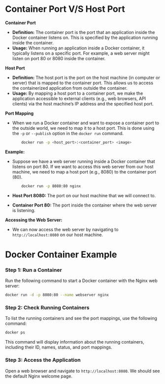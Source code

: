 # Container Port V/S Host Port

**Container Port**

- **Definition:** The container port is the port that an application inside the Docker container listens on. This is specified by the application running inside the container.
- **Usage:** When running an application inside a Docker container, it typically listens on a specific port. For example, a web server might listen on port 80 or 8080 inside the container.


**Host Port**

- **Definition:** The host port is the port on the host machine (in computer or server) that is mapped to the container port. This allows us to access the containerized application from outside the container.
- **Usage:** By mapping a host port to a container port, we make the application accessible to external clients (e.g., web browsers, API clients) via the host machine’s IP address and the specified host port.


**Port Mapping**

- When we run a Docker container and want to expose a container port to the outside world, we need to map it to a host port. This is done using the `-p` or `--publish` option in the `docker run` command.

	```sh
		docker run -p <host_port>:<container_port> <image>
	```
**Example:**
- Suppose we have a web server running inside a Docker container that listens on port 80. If we want to access this web server from our host machine, we need to map a host port (e.g., 8080) to the container port (80).

	```sh
		docker run -p 8080:80 nginx
	```

- **Host Port 8080:** The port on our host machine that we will connect to.
- **Container Port 80:** The port inside the container where the web server is listening.

**Accessing the Web Server:**

- We can now access the web server by navigating to `http://localhost:8080` on our host machine.


# Docker Container Example

### Step 1: Run a Container

Run the following command to start a Docker container with the Nginx web server:

```sh
docker run -d -p 8080:80 --name webserver nginx
```


###  Step 2: Check Running Containers

To list the running containers and see the port mappings, use the following command:

```sh
docker ps
```

This command will display information about the running containers, including their ID, names, status, and port mappings.


### Step 3: Access the Application

Open a web browser and navigate to `http://localhost:8080`. We should see the default Nginx welcome page.
